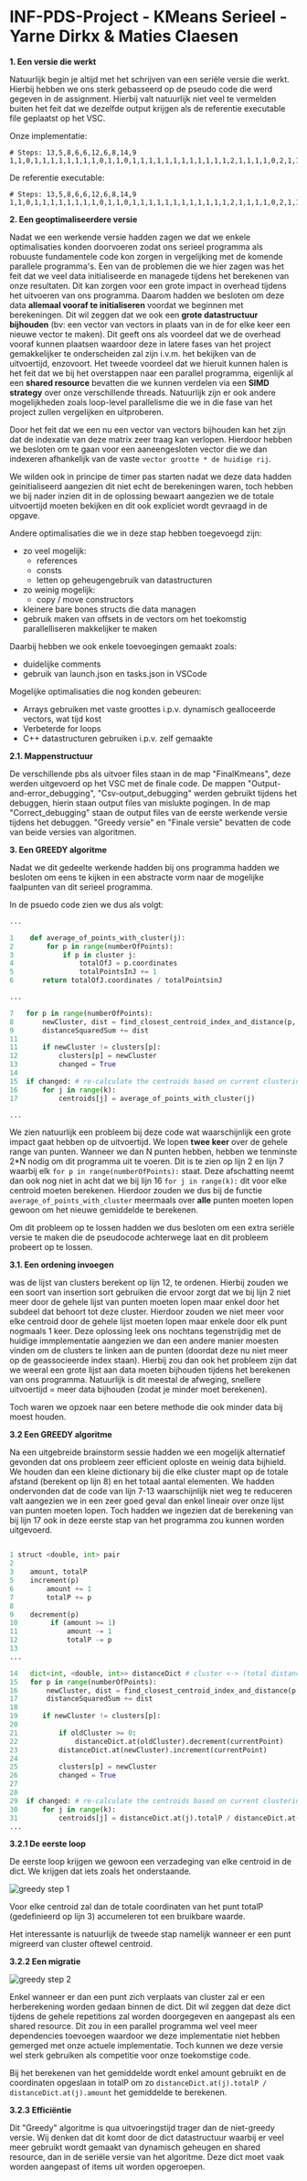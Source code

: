 # INF-PDS-Project - KMeans Serieel - Yarne Dirkx & Maties Claesen

**1. Een versie die werkt**

Natuurlijk begin je altijd met het schrijven van een seriële versie die werkt. Hierbij hebben we ons sterk gebasseerd op de pseudo code die werd gegeven in de assignment. Hierbij valt natuurlijk niet veel te vermelden buiten het feit dat we dezelfde output krijgen als de referentie executable file geplaatst op het VSC.

Onze implementatie:
```
# Steps: 13,5,8,6,6,12,6,8,14,9
1,1,0,1,1,1,1,1,1,1,1,0,1,1,0,1,1,1,1,1,1,1,1,1,1,1,1,2,1,1,1,1,0,2,1,1,1,1,1,0,1,1,1,2,1,1,1,0,1,1,1,2,1,1,1,2,1,2,0,1,1,1,0,0,1,1,1,1,2,1,1,1,1,1,1,1,1,1,1,0,2,2,0,1,1,1,1,0,1,1,1,1,1,1,1,1,1,2,2,1,2,1,1,1,1,0,2,1,1,1,1,1,1,1,1,1,2,1,1,1,1,1,1,0,1,2,2,0,1,1,1,1,2,1,2,0,1,1,1,2,1,0,2,1,0,1,1,2,1,1,0,1,1,1,0,1,2,1,2,2,1,1,2,2,1,1,1,1,1,1,2,1,1,1,2,1,1,1,1,1,0,1,2,1,1,1,1,1,1,1,2,2,1,1,1,1,2,1,1,2,1,2,1,1,1,1,1,1,1,2,1,1,2,0,2,1,2,1,1,2,1,1,0,0,1,2,1,1,1,1,1,1,1,1,2,2,2,1,1,1,1,1,1,1,1,1,2,1,1,1,0,1,1,1,1,1,1,1,1,2,2,1,1,2,1,1,1,1,1,2,1,1,1,2,1,2,1,1,1,1,2,1,1,1,1,2,2,2,1,1,0,0,0,0,0,0,0,0,0,0,0,0,0,0,0,0,0,0,0,0,0,0,0,0,0,0,0,0,0,0,0,0,0,0,0,0,0,0,0,0,0,0,0,0,0,0,0,0,0,0,0,0,0,0,0,0,0,0,0,0,0,0,0,0,0,0,0,0,0,0,0,0,0,0,0,0,0,0,0,0,0,0,0,0,0,0,0,0,0,0,0,0,0,0,0,0,0,0,0,0,2,2,2,2,2,2,2,2,2,2,2,2,2,2,2,2,2,2,2,2,2,2,2,2,2,2,2,2,2,2,2,2,2,2,2,2,2,2,2,2,2,2,2,2,2,2,2,2,2,2,2,2,2,2,2,2,2,2,2,2,2,2,2,2,2,2,2,2,2,2,2,2,2,2,2,2,2,2,2,2,2,2,2,2,2,2,2,2,2,2,2,2,2,2,2,2,2,2,2,2,0,2,0,1,1,0,2,2,2,0
```
De referentie executable:
```
# Steps: 13,5,8,6,6,12,6,8,14,9
1,1,0,1,1,1,1,1,1,1,1,0,1,1,0,1,1,1,1,1,1,1,1,1,1,1,1,2,1,1,1,1,0,2,1,1,1,1,1,0,1,1,1,2,1,1,1,0,1,1,1,2,1,1,1,2,1,2,0,1,1,1,0,0,1,1,1,1,2,1,1,1,1,1,1,1,1,1,1,0,2,2,0,1,1,1,1,0,1,1,1,1,1,1,1,1,1,2,2,1,2,1,1,1,1,0,2,1,1,1,1,1,1,1,1,1,2,1,1,1,1,1,1,0,1,2,2,0,1,1,1,1,2,1,2,0,1,1,1,2,1,0,2,1,0,1,1,2,1,1,0,1,1,1,0,1,2,1,2,2,1,1,2,2,1,1,1,1,1,1,2,1,1,1,2,1,1,1,1,1,0,1,2,1,1,1,1,1,1,1,2,2,1,1,1,1,2,1,1,2,1,2,1,1,1,1,1,1,1,2,1,1,2,0,2,1,2,1,1,2,1,1,0,0,1,2,1,1,1,1,1,1,1,1,2,2,2,1,1,1,1,1,1,1,1,1,2,1,1,1,0,1,1,1,1,1,1,1,1,2,2,1,1,2,1,1,1,1,1,2,1,1,1,2,1,2,1,1,1,1,2,1,1,1,1,2,2,2,1,1,0,0,0,0,0,0,0,0,0,0,0,0,0,0,0,0,0,0,0,0,0,0,0,0,0,0,0,0,0,0,0,0,0,0,0,0,0,0,0,0,0,0,0,0,0,0,0,0,0,0,0,0,0,0,0,0,0,0,0,0,0,0,0,0,0,0,0,0,0,0,0,0,0,0,0,0,0,0,0,0,0,0,0,0,0,0,0,0,0,0,0,0,0,0,0,0,0,0,0,0,2,2,2,2,2,2,2,2,2,2,2,2,2,2,2,2,2,2,2,2,2,2,2,2,2,2,2,2,2,2,2,2,2,2,2,2,2,2,2,2,2,2,2,2,2,2,2,2,2,2,2,2,2,2,2,2,2,2,2,2,2,2,2,2,2,2,2,2,2,2,2,2,2,2,2,2,2,2,2,2,2,2,2,2,2,2,2,2,2,2,2,2,2,2,2,2,2,2,2,2,0,2,0,1,1,0,2,2,2,0
```

**2. Een geoptimaliseerdere versie**

Nadat we een werkende versie hadden zagen we dat we enkele optimalisaties konden doorvoeren zodat ons serieel programma als robuuste fundamentele code kon zorgen in vergelijking met de komende parallele programma's. Een van de problemen die we hier zagen was het feit dat we veel data initialiseerde en managede tijdens het berekenen van onze resultaten. Dit kan zorgen voor een grote impact in overhead tijdens het uitvoeren van ons programma. Daarom hadden we besloten om deze data **allemaal vooraf te initialiseren** voordat we beginnen met berekeningen. Dit wil zeggen dat we ook een **grote datastructuur bijhouden** (bv: een vector van vectors in plaats van in de for elke keer een nieuwe vector te maken). Dit geeft ons als voordeel dat we de overhead vooraf kunnen plaatsen waardoor deze in latere fases van het project gemakkelijker te onderscheiden zal zijn i.v.m. het bekijken van de uitvoertijd, enzovoort. Het tweede voordeel dat we hieruit kunnen halen is het feit dat we bij het overstappen naar een parallel programma, eigenlijk al een **shared resource** bevatten die we kunnen verdelen via een **SIMD strategy** over onze verschillende threads. Natuurlijk zijn er ook andere mogelijkheden zoals loop-level parallelisme die we in die fase van het project zullen vergelijken en uitproberen.

Door het feit dat we een nu een vector van vectors bijhouden kan het zijn dat de indexatie van deze matrix zeer traag kan verlopen. Hierdoor hebben we besloten om te gaan voor een aaneengesloten vector die we dan indexeren afhankelijk van de vaste `vector grootte * de huidige rij`. 

We wilden ook in principe de timer pas starten nadat we deze data hadden geinitialiseerd aangezien dit niet echt de berekeningen waren, toch hebben we bij nader inzien dit in de oplossing bewaart aangezien we de totale uitvoertijd moeten bekijken en dit ook expliciet wordt gevraagd in de opgave.

Andere optimalisaties die we in deze stap hebben toegevoegd zijn:
* zo veel mogelijk:
  * references
  * consts
  * letten op geheugengebruik van datastructuren
* zo weinig mogelijk:
  * copy / move constructors
* kleinere bare bones structs die data managen
* gebruik maken van offsets in de vectors om het toekomstig parallelliseren makkelijker te maken

Daarbij hebben we ook enkele toevoegingen gemaakt zoals:
* duidelijke comments
* gebruik van launch.json en tasks.json in VSCode

Mogelijke optimalisaties die nog konden gebeuren:
* Arrays gebruiken met vaste groottes i.p.v. dynamisch gealloceerde vectors, wat tijd kost
* Verbeterde for loops
* C++ datastructuren gebruiken i.p.v. zelf gemaakte

**2.1. Mappenstructuur**

De verschillende pbs als uitvoer files staan in de map "FinalKmeans", deze werden uitgevoerd op het VSC met de finale code. De mappen "Output-and-error_debugging", "Csv-output_debugging" werden gebruikt tijdens het debuggen, hierin staan output files van mislukte pogingen.
In de map "Correct_debugging" staan de output files van de eerste werkende versie tijdens het debuggen.
"Greedy versie" en "Finale versie" bevatten de code van beide versies van algoritmen.

**3. Een GREEDY algoritme**

Nadat we dit gedeelte werkende hadden bij ons programma hadden we besloten om eens te kijken in een abstracte vorm naar de mogelijke faalpunten van dit serieel programma. 

In de psuedo code zien we dus als volgt:
``` python =
...

1    def average_of_points_with_cluster(j):
2        for p in range(numberOfPoints):
3            if p in cluster j:
4                totalOfJ = p.coordinates
5                totalPointsInJ += 1
6       return totalOfJ.coordinates / totalPointsinJ

...

7   for p in range(numberOfPoints):
8       newCluster, dist = find_closest_centroid_index_and_distance(p, centroids)
9       distanceSquaredSum += dist
11
11      if newCluster != clusters[p]: 
12          clusters[p] = newCluster 
13          changed = True
14
15  if changed: # re-calculate the centroids based on current clustering 
16      for j in range(k):
17          centroids[j] = average_of_points_with_cluster(j)

...
```

We zien natuurlijk een probleem bij deze code wat waarschijnlijk een grote impact gaat hebben op de uitvoertijd. We lopen **twee keer** over de gehele range van punten. Wanneer we dan N punten hebben, hebben we tenminste 2*N nodig om dit programma uit te voeren. Dit is te zien op lijn 2 en lijn 7 waarbij elk `for p in range(numberOfPoints):` staat. Deze afschatting neemt dan ook nog niet in acht dat we bij lijn 16 `for j in range(k):` dit voor elke centroid moeten berekenen. Hierdoor zouden we dus bij de functie `average_of_points_with_cluster` meermaals over **alle** punten moeten lopen gewoon om het nieuwe gemiddelde te berekenen.

Om dit probleem op te lossen hadden we dus besloten om een extra seriële versie te maken die de pseudocode achterwege laat en dit probleem probeert op te lossen. 

**3.1. Een ordening invoegen**

was de lijst van clusters berekent op lijn 12, te ordenen. Hierbij zouden we een soort van insertion sort gebruiken die ervoor zorgt dat we bij lijn 2 niet meer door de gehele lijst van punten moeten lopen maar enkel door het subdeel dat behoort tot deze cluster. Hierdoor zouden we niet meer voor elke centroid door de gehele lijst moeten lopen maar enkele door elk punt nogmaals 1 keer. Deze oplossing leek ons nochtans tegenstrijdig met de huidige immplementatie aangezien we dan een andere manier moesten vinden om de clusters te linken aan de punten (doordat deze nu niet meer op de geassocieerde index staan). Hierbij zou dan ook het probleem zijn dat we weeral een grote lijst aan data moeten bijhouden tijdens het berekenen van ons programma. Natuurlijk is dit meestal de afweging, snellere uitvoertijd = meer data bijhouden (zodat je minder moet berekenen). 

Toch waren we opzoek naar een betere methode die ook minder data bij moest houden.

**3.2 Een GREEDY algoritme**

Na een uitgebreide brainstorm sessie hadden we een mogelijk alternatief gevonden dat ons probleem zeer efficient oploste en weinig data bijhield. We houden dan een kleine dictionary bij die elke cluster mapt op de totale afstand (berekent op lijn 8) en het totaal aantal elementen. We hadden ondervonden dat de code van lijn 7-13 waarschijnlijk niet weg te reduceren valt aangezien we in een zeer goed geval dan enkel lineair over onze lijst van punten moeten lopen. Toch hadden we ingezien dat de berekening van bij lijn 17 ook in deze eerste stap van het programma zou kunnen worden uitgevoerd.

``` python =

1 struct <double, int> pair
2
3    amount, totalP
5    increment(p)
6        amount += 1
7        totalP += p
8    
9    decrement(p)
10        if (amount >= 1)
11            amount -= 1
12            totalP -= p
13
...

14   dict<int, <double, int>> distanceDict # cluster <-> (total distances, total points in cluster)
15   for p in range(numberOfPoints):
16       newCluster, dist = find_closest_centroid_index_and_distance(p, centroids)
17       distanceSquaredSum += dist
18
19      if newCluster != clusters[p]: 
20          
21          if oldCluster >= 0: 
22              distanceDict.at(oldCluster).decrement(currentPoint)
23          distanceDict.at(newCluster).increment(currentPoint)
24
25          clusters[p] = newCluster
26          changed = True
27
28
29  if changed: # re-calculate the centroids based on current clustering 
30      for j in range(k):
31          centroids[j] = distanceDict.at(j).totalP / distanceDict.at(j).amount
...
```

**3.2.1 De eerste loop**

De eerste loop krijgen we gewoon een verzadeging van elke centroid in de dict. We krijgen dat iets zoals het onderstaande. 

![greedy step 1](greedy-step1.png)

Voor elke centroid zal dan de totale coordinaten van het punt totalP (gedefinieerd op lijn 3) accumeleren tot een bruikbare waarde.

Het interessante is natuurlijk de tweede stap namelijk wanneer er een punt migreerd van cluster oftewel centroid.

**3.2.2 Een migratie**

![greedy step 2](greedy-step2.png)

Enkel wanneer er dan een punt zich verplaats van cluster zal er een herberekening worden gedaan binnen de dict. Dit wil zeggen dat deze dict tijdens de gehele repetitions zal worden doorgegeven en aangepast als een shared resource. Dit zou in een parallel programma wel veel meer dependencies toevoegen waardoor we deze implementatie niet hebben gemerged met onze actuele implementatie. Toch kunnen we deze versie wel sterk gebruiken als competitie voor onze toekomstige code. 

Bij het berekenen van het gemiddelde wordt enkel amount gebruikt en de coordinaten opgeslaan in totalP om zo `distanceDict.at(j).totalP / distanceDict.at(j).amount` het gemiddelde te berekenen.

**3.2.3 Efficiëntie**

Dit "Greedy" algoritme is qua uitvoeringstijd trager dan de niet-greedy versie. Wij denken dat dit komt door de dict datastructuur waarbij er veel meer gebruikt wordt gemaakt van dynamisch geheugen en shared resource, dan in de seriële versie van het algoritme. Deze dict moet vaak worden aangepast of items uit worden opgeroepen.


